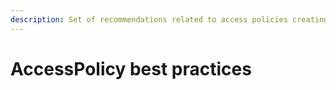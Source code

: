 ```yaml
---
description: Set of recommendations related to access policies creating and maintaning
---
```


# AccessPolicy best practices

